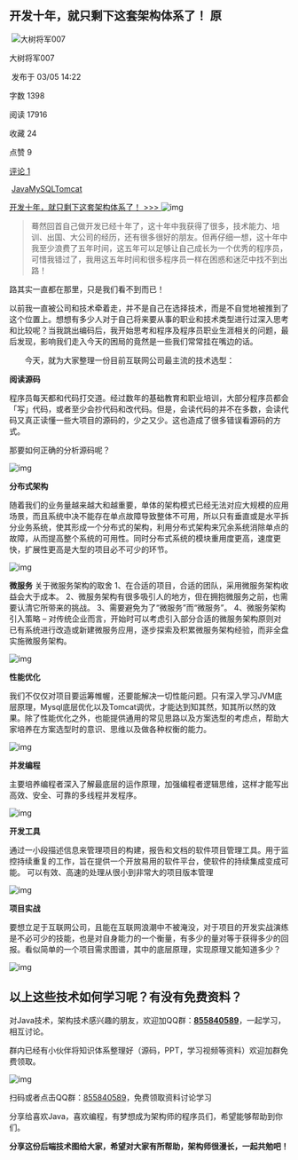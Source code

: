 ##                          开发十年，就只剩下这套架构体系了！                                                                             原                                                                                             

​                 ![大树将军007](assets/50x50.jpg)             

大树将军007

​                             发布于 03/05 14:22

字数 1398

阅读 17916

收藏 24

点赞 9

[ 评论 1](https://my.oschina.net/u/3985214/blog/3018099?tdsourcetag=s_pcqq_aiomsg#comments)

​                                 [Java](https://my.oschina.net/u/3985214?q=Java)[MySQL](https://my.oschina.net/u/3985214?q=MySQL)[Tomcat](https://my.oschina.net/u/3985214?q=Tomcat)                            

[开发十年，就只剩下这套架构体系了！ >>> ](https://my.oschina.net/u/3985214/blog/3018099?tdsourcetag=s_pcqq_aiomsg)  ![img](assets/hot3.png)

> 蓦然回首自己做开发已经十年了，这十年中我获得了很多，技术能力、培训、出国、大公司的经历，还有很多很好的朋友。但再仔细一想，这十年中我至少浪费了五年时间，这五年可以足够让自己成长为一个优秀的程序员，可惜我错过了，我用这五年时间和很多程序员一样在困惑和迷茫中找不到出路！

路其实一直都在那里，只是我们看不到而已！

以前我一直被公司和技术牵着走，并不是自己在选择技术，而是不自觉地被推到了这个位置上。想想有多少人对于自己将来要从事的职业和技术类型进行过深入思考和比较呢？当我跳出编码后，我开始思考和程序及程序员职业生涯相关的问题，最后发现，影响我们走入今天的困局的竟然是一些我们常常挂在嘴边的话。

　　今天，就为大家整理一份目前互联网公司最主流的技术选型：

**阅读源码**

程序员每天都和代码打交道。经过数年的基础教育和职业培训，大部分程序员都会「写」代码，或者至少会抄代码和改代码。但是，会读代码的并不在多数，会读代码又真正读懂一些大项目的源码的，少之又少。这也造成了很多错误看源码的方式。

那要如何正确的分析源码呢？

![img](assets/a8b6affd8c8cd5bf05176366a54c947e31a.jpg)

**分布式架构**

随着我们的业务量越来越大和越重要，单体的架构模式已经无法对应大规模的应用场景，而且系统中决不能存在单点故障导致整体不可用，所以只有垂直或是水平拆分业务系统，使其形成一个分布式的架构，利用分布式架构来冗余系统消除单点的故障，从而提高整个系统的可用性。同时分布式系统的模块重用度更高，速度更快，扩展性更高是大型的项目必不可少的环节。

![img](assets/f55a9cbe3251981efd9d252f14964fa1c4b.jpg)

**微服务**
 关于微服务架构的取舍
 1、在合适的项目，合适的团队，采用微服务架构收益会大于成本。
 2、微服务架构有很多吸引人的地方，但在拥抱微服务之前，也需要认清它所带来的挑战。
 3、需要避免为了“微服务”而“微服务”。
 4、微服务架构引入策略 – 对传统企业而言，开始时可以考虑引入部分合适的微服务架构原则对已有系统进行改造或新建微服务应用，逐步探索及积累微服务架构经验，而非全盘实施微服务架构。

![img](assets/aa9b53e0ff98a1ec6ab2cb4ef4d7a932dc3.jpg)

**性能优化**

我们不仅仅对项目要运筹帷幄，还要能解决一切性能问题。只有深入学习JVM底层原理，Mysql底层优化以及Tomcat调优，才能达到知其然，知其所以然的效果。除了性能优化之外，也能提供通用的常见思路以及方案选型的考虑点，帮助大家培养在方案选型时的意识、思维以及做各种权衡的能力。

![img](assets/7f6648c95d7b31ea5200a6f2d58d88403b9.jpg)

**并发编程**

主要培养编程者深入了解最底层的运作原理，加强编程者逻辑思维，这样才能写出高效、安全、可靠的多线程并发程序。

![img](assets/a2e96a3bdd35fb3f667b8796bd81de5a7a5.jpg)

**开发工具**

通过一小段描述信息来管理项目的构建，报告和文档的软件项目管理工具。用于监控持续重复的工作，旨在提供一个开放易用的软件平台，使软件的持续集成变成可能。 可以有效、高速的处理从很小到非常大的项目版本管理

![img](assets/a7fbe8ac8a4cf00ad51210df98d03f37fcf.jpg)

**项目实战**

要想立足于互联网公司，且能在互联网浪潮中不被淹没，对于项目的开发实战演练是不必可少的技能，也是对自身能力的一个衡量，有多少的量对等于获得多少的回报。看似简单的一个项目需求图谱，其中的底层原理，实现原理又能知道多少？

![img](assets/e224ea2fe2e9d32dc0c7f4c5d937a81500c.jpg)



## **以上这些技术如何学习呢？有没有免费资料？**

对Java技术，架构技术感兴趣的朋友，欢迎加QQ群：[**855840589**](https://jq.qq.com/?_wv=1027&k=57mfMvt)，一起学习，相互讨论。

群内已经有小伙伴将知识体系整理好（源码，PPT，学习视频等资料）欢迎加群免费领取。

![img](assets/529edeb13ae3a7b14c10627669f8dd395b8.jpg)

扫码或者点击QQ群：[855840589](https://jq.qq.com/?_wv=1027&k=57mfMvt)，免费领取资料讨论学习 

分享给喜欢Java，喜欢编程，有梦想成为架构师的程序员们，希望能够帮助到你们。

**分享这份后端技术图给大家，希望对大家有所帮助，架构师很漫长，一起共勉吧！**